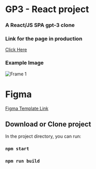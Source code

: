 # GP3 - React project

### A React/JS SPA gpt-3 clone

### Link for the page in production
[ Click Here ](https://gpt-3-react-jynsprdxc-brunoalveslp.vercel.app/)

### Example Image
![Frame 1](https://user-images.githubusercontent.com/61090031/147846508-c7a58ecd-c4b4-4521-96c0-b8d0de5334ef.png)

# Figma
[ Figma Template Link ](https://www.figma.com/file/lz9lLpFHMxHm2odnwM3R0z/gpt3?node-id=0%3A15)

## Download or Clone project

In the project directory, you can run:

### `npm start`
### `npm run build`


